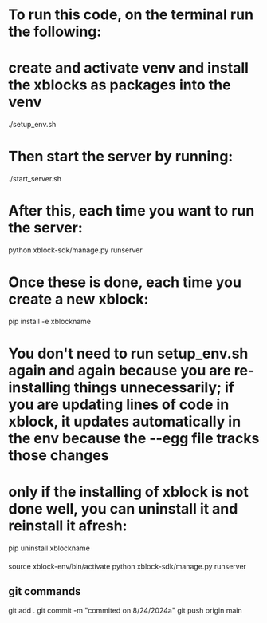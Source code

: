# To run this code,  on the terminal run the following:

# create and activate venv and install the xblocks as packages into the venv

./setup_env.sh

# Then start the server by running:

./start_server.sh

# After this, each time you want to run the server:

python xblock-sdk/manage.py runserver 

# Once these is done, each time you create a new xblock:
pip install -e xblockname

# You don't need to run setup_env.sh again and again because you are re-installing things unnecessarily; if you are updating lines of code in xblock, it updates automatically in the env because the --egg file tracks those changes

# only if the installing of xblock is not done well, you can uninstall it and reinstall it afresh:

pip uninstall xblockname

####
source xblock-env/bin/activate
python xblock-sdk/manage.py runserver 


## git commands

git add .
git commit -m "commited on 8/24/2024a"
git push origin main



